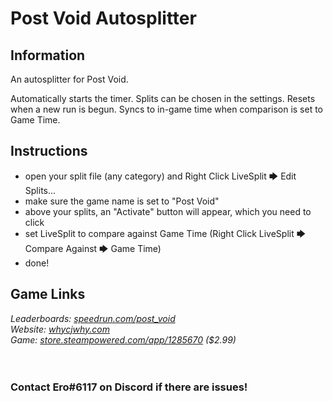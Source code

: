 # Post Void Autosplitter
## Information
An autosplitter for Post Void.

Automatically starts the timer. Splits can be chosen in the settings. Resets when a new run is begun. Syncs to in-game time when comparison is set to Game Time.
## Instructions
* open your split file (any category) and Right Click LiveSplit 🡆 Edit Splits...
* make sure the game name is set to "Post Void"
* above your splits, an "Activate" button will appear, which you need to click
* set LiveSplit to compare against Game Time (Right Click LiveSplit 🡆 Compare Against 🡆 Game Time)
* done!
## Game Links
*Leaderboards: [speedrun.com/post_void](https://speedrun.com/post_void)*  
*Website: [whycjwhy.com](http://whycjwhy.com)*  
*Game: [store.steampowered.com/app/1285670](https://store.steampowered.com/app/1285670) ($2.99)*
​  
​  
​
### Contact Ero#6117 on Discord if there are issues!
